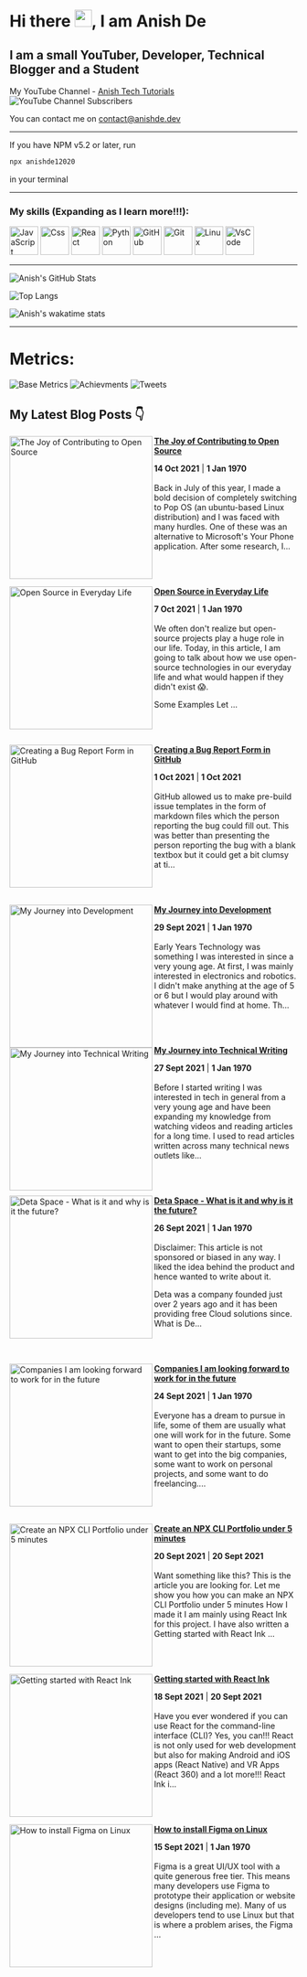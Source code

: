 # Hi there <img src="https://raw.githubusercontent.com/MartinHeinz/MartinHeinz/master/wave.gif" width="30px">, I am Anish De

## I am a small YouTuber, Developer, Technical Blogger and a Student

My YouTube Channel - [Anish Tech Tutorials](https://youtube.com/anishtechtutorials)
![YouTube Channel Subscribers](https://img.shields.io/youtube/channel/subscribers/UCY-rVWTIsN-G7s81C89SzkA?label=YouTube%20Channel%20Subscribers&style=social)

You can contact me on [contact@anishde.dev](mailto:contact@anishde.dev)

---
If you have NPM v5.2 or later, run 
```bash
npx anishde12020
```
in your terminal

---
### My skills (Expanding as I learn more!!!):

<img src="https://github.com/devicons/devicon/blob/master/icons/javascript/javascript-original.svg" alt="JavaScript" width="50" height="50"/> <img src="https://github.com/devicons/devicon/blob/master/icons/css3/css3-original.svg" alt="Css" width="50" height="50"/> <img src="https://github.com/devicons/devicon/blob/master/icons/react/react-original.svg" alt="React" width="50" height="50"/> <img src="https://github.com/devicons/devicon/blob/master/icons/python/python-original.svg" alt="Python" width="50" height="50"/> <img src="https://github.com/devicons/devicon/blob/master/icons/github/github-original.svg" alt="GitHub" width="50" height="50"/> <img src="https://github.com/devicons/devicon/blob/master/icons/git/git-original.svg" alt="Git" width="50" height="50"/> <img src="https://github.com/devicons/devicon/blob/master/icons/linux/linux-original.svg" alt="Linux" width="50" height="50"/> <img src="https://github.com/devicons/devicon/blob/master/icons/vscode/vscode-original.svg" alt="VsCode" width="50" height="50"/> 

---

![Anish's GitHub Stats](https://my-readme-stats-anishde12020.vercel.app/api?username=AnishDe12020&theme=radical&show_icons=true&count_private=true)

![Top Langs](https://my-readme-stats-anishde12020.vercel.app/api/top-langs/?username=AnishDe12020&theme=radical&langs_count=10&layout=compact)

![Anish's wakatime stats](https://my-readme-stats-anishde12020.vercel.app/api/wakatime/?username=AnishDe12020&theme=radical&layout=compact)

---

# Metrics: 
![Base Metrics](metrics.base.svg)
![Achievments](metrics.achievements.svg)
![Tweets](metrics.tweets.svg)

## My Latest Blog Posts 👇
<!-- HASHNODE_BLOG:START -->
<p align="left">
<a href="https://anishde12020.hashnode.dev/the-joy-of-contributing-to-open-source-ckur28upx1jkqebs1gpct9obl" title="The Joy of Contributing to Open Source"><img src="https://cdn.hashnode.com/res/hashnode/image/upload/v1634223048452/2ejp46rbT.png" alt="The Joy of Contributing to Open Source" width="250px" align="left" /></a>
<a href="https://anishde12020.hashnode.dev/the-joy-of-contributing-to-open-source-ckur28upx1jkqebs1gpct9obl" title="The Joy of Contributing to Open Source"><strong>The Joy of Contributing to Open Source</strong></a>
<div><strong>14 Oct 2021</strong> | <strong>1 Jan 1970</strong></div>
<br/> Back in July of this year, I made a bold decision of completely switching to Pop OS (an ubuntu-based Linux distribution) and I was faced with many hurdles. One of these was an alternative to Microsoft's Your Phone application. 
After some research, I... </p> <br/> <br/>
<p align="left">
<a href="https://anishde12020.hashnode.dev/open-source-in-everyday-life-ckugrjlg803x68ws1eonw5s0i" title="Open Source in Everyday Life"><img src="https://cdn.hashnode.com/res/hashnode/image/upload/v1633600326583/ghPVqeQKg.png" alt="Open Source in Everyday Life" width="250px" align="left" /></a>
<a href="https://anishde12020.hashnode.dev/open-source-in-everyday-life-ckugrjlg803x68ws1eonw5s0i" title="Open Source in Everyday Life"><strong>Open Source in Everyday Life</strong></a>
<div><strong>7 Oct 2021</strong> | <strong>1 Jan 1970</strong></div>
<br/> We often don't realize but open-source projects play a huge role in our life. Today, in this article, I am going to talk about how we use open-source technologies in our everyday life and what would happen if they didn't exist 😱.

Some Examples
Let ... </p> <br/> <br/>
<p align="left">
<a href="https://anishde12020.hashnode.dev/creating-a-bug-report-form-in-github-cku82lpic0f5xjls159pbgwyt" title="Creating a Bug Report Form in GitHub"><img src="https://cdn.hashnode.com/res/hashnode/image/upload/v1633074780447/HqDVBypPE.png" alt="Creating a Bug Report Form in GitHub" width="250px" align="left" /></a>
<a href="https://anishde12020.hashnode.dev/creating-a-bug-report-form-in-github-cku82lpic0f5xjls159pbgwyt" title="Creating a Bug Report Form in GitHub"><strong>Creating a Bug Report Form in GitHub</strong></a>
<div><strong>1 Oct 2021</strong> | <strong>1 Oct 2021</strong></div>
<br/> GitHub allowed us to make pre-build issue templates in the form of markdown files which the person reporting the bug could fill out. This was better than presenting the person reporting the bug with a blank textbox but it could get a bit clumsy at ti... </p> <br/> <br/>
<p align="left">
<a href="https://anishde12020.hashnode.dev/my-journey-into-development-cku5bjev60eulrps1axor2x42" title="My Journey into Development"><img src="https://cdn.hashnode.com/res/hashnode/image/upload/v1632908401380/aMdJb9Yr5.png" alt="My Journey into Development" width="250px" align="left" /></a>
<a href="https://anishde12020.hashnode.dev/my-journey-into-development-cku5bjev60eulrps1axor2x42" title="My Journey into Development"><strong>My Journey into Development</strong></a>
<div><strong>29 Sept 2021</strong> | <strong>1 Jan 1970</strong></div>
<br/> Early Years
Technology was something I was interested in since a very young age. At first, I was mainly interested in electronics and robotics. I didn't make anything at the age of 5 or 6 but I would play around with whatever I would find at home. Th... </p> <br/> <br/>
<p align="left">
<a href="https://anishde12020.hashnode.dev/my-journey-into-technical-writing-cku2gpdau00qrk6s13xnzf2lv" title="My Journey into Technical Writing"><img src="https://cdn.hashnode.com/res/hashnode/image/upload/v1632735491266/CH5HeyA0G.png" alt="My Journey into Technical Writing" width="250px" align="left" /></a>
<a href="https://anishde12020.hashnode.dev/my-journey-into-technical-writing-cku2gpdau00qrk6s13xnzf2lv" title="My Journey into Technical Writing"><strong>My Journey into Technical Writing</strong></a>
<div><strong>27 Sept 2021</strong> | <strong>1 Jan 1970</strong></div>
<br/> Before I started writing
I was interested in tech in general from a very young age and have been expanding my knowledge from watching videos and reading articles for a long time. I used to read articles written across many technical news outlets like... </p> <br/> <br/>
<p align="left">
<a href="https://anishde12020.hashnode.dev/deta-space-what-is-it-and-why-is-it-the-future-cku1cdvho0hxgwxs14a939kv9" title="Deta Space - What is it and why is it the future?"><img src="https://cdn.hashnode.com/res/hashnode/image/upload/v1632668000520/pvK_J77Ig.png" alt="Deta Space - What is it and why is it the future?" width="250px" align="left" /></a>
<a href="https://anishde12020.hashnode.dev/deta-space-what-is-it-and-why-is-it-the-future-cku1cdvho0hxgwxs14a939kv9" title="Deta Space - What is it and why is it the future?"><strong>Deta Space - What is it and why is it the future?</strong></a>
<div><strong>26 Sept 2021</strong> | <strong>1 Jan 1970</strong></div>
<br/> Disclaimer: This article is not sponsored or biased in any way. I liked the idea behind the product and hence wanted to write about it.

Deta was a company founded just over 2 years ago and it has been providing free Cloud solutions since.
What is De... </p> <br/> <br/>
<p align="left">
<a href="https://anishde12020.hashnode.dev/companies-i-am-looking-forward-to-work-for-in-the-future-ckty6hdzr02x4bps1avmi2emv" title="Companies I am looking forward to work for in the future"><img src="https://cdn.hashnode.com/res/hashnode/image/upload/v1632476548051/VMTroxhBN.png" alt="Companies I am looking forward to work for in the future" width="250px" align="left" /></a>
<a href="https://anishde12020.hashnode.dev/companies-i-am-looking-forward-to-work-for-in-the-future-ckty6hdzr02x4bps1avmi2emv" title="Companies I am looking forward to work for in the future"><strong>Companies I am looking forward to work for in the future</strong></a>
<div><strong>24 Sept 2021</strong> | <strong>1 Jan 1970</strong></div>
<br/> Everyone has a dream to pursue in life, some of them are usually what one will work for in the future. Some want to open their startups, some want to get into the big companies, some want to work on personal projects, and some want to do freelancing.... </p> <br/> <br/>
<p align="left">
<a href="https://anishde12020.hashnode.dev/create-an-npx-cli-portfolio-under-5-minutes-cktsehd580c4biis1gpoo4ojp" title="Create an NPX CLI Portfolio under 5 minutes"><img src="https://cdn.hashnode.com/res/hashnode/image/upload/v1632127305126/toFWFJIio.png" alt="Create an NPX CLI Portfolio under 5 minutes" width="250px" align="left" /></a>
<a href="https://anishde12020.hashnode.dev/create-an-npx-cli-portfolio-under-5-minutes-cktsehd580c4biis1gpoo4ojp" title="Create an NPX CLI Portfolio under 5 minutes"><strong>Create an NPX CLI Portfolio under 5 minutes</strong></a>
<div><strong>20 Sept 2021</strong> | <strong>20 Sept 2021</strong></div>
<br/> Want something like this? This is the article you are looking for. Let me show you how you can make an NPX CLI Portfolio under 5 minutes
How I made it
I am mainly using React Ink for this project. I have also written a Getting started with React Ink ... </p> <br/> <br/>
<p align="left">
<a href="https://anishde12020.hashnode.dev/getting-started-with-react-ink-cktpwxxyj0akao5s191bl92p4" title="Getting started with React Ink"><img src="https://cdn.hashnode.com/res/hashnode/image/upload/v1632026487043/Dt04gfQrV.png" alt="Getting started with React Ink" width="250px" align="left" /></a>
<a href="https://anishde12020.hashnode.dev/getting-started-with-react-ink-cktpwxxyj0akao5s191bl92p4" title="Getting started with React Ink"><strong>Getting started with React Ink</strong></a>
<div><strong>18 Sept 2021</strong> | <strong>20 Sept 2021</strong></div>
<br/> Have you ever wondered if you can use React for the command-line interface (CLI)? Yes, you can!!! React is not only used for web development but also for making Android and iOS apps (React Native) and VR Apps (React 360) and a lot more!!! React Ink i... </p> <br/> <br/>
<p align="left">
<a href="https://anishde12020.hashnode.dev/how-to-install-figma-on-linux-cktlp5mo804twvps1gx3bdasw" title="How to install Figma on Linux"><img src="https://cdn.hashnode.com/res/hashnode/image/upload/v1631721750406/ca5-n5_Hz.png" alt="How to install Figma on Linux" width="250px" align="left" /></a>
<a href="https://anishde12020.hashnode.dev/how-to-install-figma-on-linux-cktlp5mo804twvps1gx3bdasw" title="How to install Figma on Linux"><strong>How to install Figma on Linux</strong></a>
<div><strong>15 Sept 2021</strong> | <strong>1 Jan 1970</strong></div>
<br/> Figma is a great UI/UX tool with a quite generous free tier. This means many developers use Figma to prototype their application or website designs (including me). Many of us developers tend to use Linux but that is where a problem arises, the Figma ... </p> <br/> <br/>
<!-- HASHNODE_BLOG:END -->

